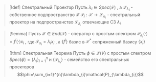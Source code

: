 > [!def] Спектральный Проектор
>  Пусть $\lambda_{i} \in Spec(\mathcal{F})$ , а $\mathcal{L}_{\lambda_{i}}$ - собственное подпространство $\mathcal{F}$
>  $\mathcal{P}_{i}: \mathcal{X} \to \mathcal{L}_{\lambda_{i}}$ - спектральный проектор на подпространство $\mathcal{L}_{\lambda_{i}}$ отвечающие СЗ $\lambda_{i}$
>  

> [!lemma] 
> Пусть $\mathcal{F} \in End(\mathcal{X})$ - оператор с простым спектром
> $\mathcal{P}_{\lambda_{i}}(\cdot)=f^{i}(\cdot)x_{i}$ , где $\mathcal{F}_{x_{i}}=\lambda_{i}x_{i}$ , а $\{f^{i}\}$ базис в $\mathcal{X}^{*}$ сопряженный базису $\{x_{i}\}$
> 

> [!thm] Спектральная Теорема
> Пусть $\phi \in \mathcal{L}(V)$ с простым спектром $Spec(\phi)=\{\lambda_{i}\}_{i=1}^{n}$ и $\{\mathcal{P_{\lambda_{i}}}\}$ - семейство его спектральных проекторов 
> $$\phi=\sum_{i=1}^{n}\lambda_{i}\mathcal{P}_{\lambda_{i}}$$

